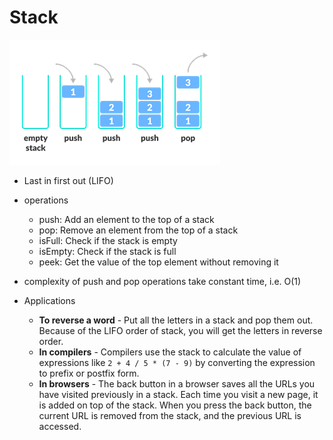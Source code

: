 # Stack

![](stack.png)

* Last in first out (LIFO)
* operations

  * push: Add an element to the top of a stack
  * pop: Remove an element from the top of a stack
  * isFull: Check if the stack is empty
  * isEmpty: Check if the stack is full
  * peek: Get the value of the top element without removing it
* complexity of push and pop operations take constant time, i.e. O(1)
* Applications

  * **To reverse a word** - Put all the letters in a stack and pop them out. Because of the LIFO order of stack, you will get the letters in reverse order.
  * **In compilers** - Compilers use the stack to calculate the value of expressions like `2 + 4 / 5 * (7 - 9)` by converting the expression to prefix or postfix form.
  * **In browsers** - The back button in a browser saves all the URLs you have visited previously in a stack. Each time you visit a new page, it is added on top of the stack. When you press the back button, the current URL is removed from the stack, and the previous URL is accessed.
